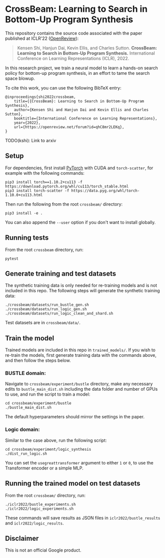 # CrossBeam: Learning to Search in Bottom-Up Program Synthesis

This repository contains the source code associated with the paper published at
ICLR'22 ([OpenReview](https://openreview.net/forum?id=qhC8mr2LEKq)):

> Kensen Shi, Hanjun Dai, Kevin Ellis, and Charles Sutton. **CrossBeam:
> Learning to Search in Bottom-Up Program Synthesis.** International Conference
> on Learning Representations (ICLR), 2022.

In this research project, we train a neural model to learn a hands-on search
policy for bottom-up program synthesis, in an effort to tame the search space
blowup.

To cite this work, you can use the following BibTeX entry:
```
@inproceedings{shi2022crossbeam,
    title={{CrossBeam}: Learning to Search in Bottom-Up Program Synthesis},
    author={Kensen Shi and Hanjun Dai and Kevin Ellis and Charles Sutton},
    booktitle={International Conference on Learning Representations},
    year={2022},
    url={https://openreview.net/forum?id=qhC8mr2LEKq},
}
```

TODO(kshi): Link to arxiv

## Setup

For dependencies, first install
[PyTorch](https://pytorch.org/get-started/locally/) with CUDA and
`torch-scatter`, for example with the following commands:

```
pip3 install torch==1.10.2+cu113 -f https://download.pytorch.org/whl/cu113/torch_stable.html
pip3 install torch-scatter -f https://data.pyg.org/whl/torch-1.10.0+cu113.html
```

Then run the following from the root `crossbeam/` directory:

```
pip3 install -e .
```

You can also append the `--user` option if you don't want to install globally.

## Running tests

From the root `crossbeam` directory, run:

```
pytest
```

## Generate training and test datasets

The synthetic training data is only needed for re-training models and is not
included in this repo. The following steps will generate the synthetic training
data:

```
./crossbeam/datasets/run_bustle_gen.sh
./crossbeam/datasets/run_logic_gen.sh
./crossbeam/datasets/run_logic_clean_and_shard.sh
```

Test datasets are in `crossbeam/data/`.

## Train the model

Trained models are included in this repo in `trained_models/`. If you wish to
re-train the models, first generate training data with the commands above, and
then follow the steps below.

### BUSTLE domain:

Navigate to `crossbeam/experiment/bustle` directory, make any necessary edits
to `bustle_main_dist.sh` including the data folder and number of GPUs to use,
and run the script to train a model:

```
cd crossbeam/experiment/bustle
./bustle_main_dist.sh
```

The default hyperparameters should mirror the settings in the paper.

### Logic domain:

Similar to the case above, run the following script:

```
cd crossbeam/experiment/logic_synthesis
./dist_run_logic.sh
```

You can set the `usegreattransformer` argument to either `1` or `0`, to use the
Transformer encoder or a simple MLP.

## Running the trained model on test datasets

From the root `crossbeam/` directory, run:

```
./iclr2022/bustle_experiments.sh
./iclr2022/logic_experiments.sh
```

These commands will save results as JSON files in `iclr2022/bustle_results` and
`iclr2022/logic_results`.

## Disclaimer

This is not an official Google product.
